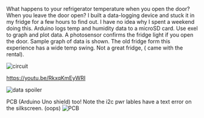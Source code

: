 What happens to your refrigerator temperature when you open the door? When you leave the door open? I built a data-logging device and stuck it in my fridge for a few hours to find out. I have no idea why I spent a weekend doing this.
Arduino logs temp and humidity data to a microSD card. Use exel to graph and plot data. A photosensor confirms the fridge light if you open the door. Sample graph of data is shown. The old fridge form this experience has a wide temp swing. Not a great fridge, ( came with the rental).

![circuit](https://github.com/user-attachments/assets/ef5d555b-f000-4ec1-ab64-59fea32be3ea)

https://youtu.be/RkxqKmEyWRI

![data spoiler](https://github.com/user-attachments/assets/fc929bcb-24b7-4ea5-bc57-d707b12f6f03)

PCB (Arduino Uno shield) too! Note the i2c pwr lables have a text error on the silkscreen. (oops)
![PCB](https://github.com/user-attachments/assets/72a5dde3-28e9-4e14-b018-bb8b7c056497)

